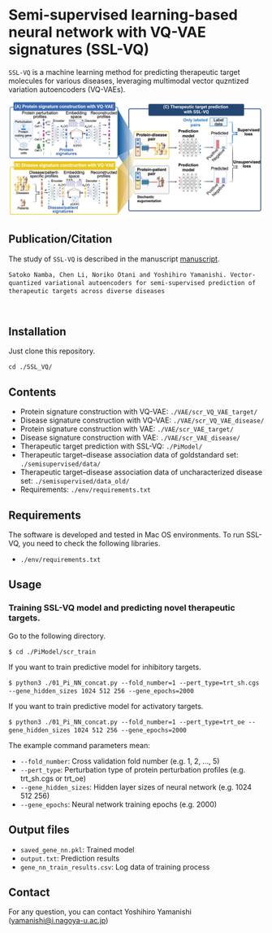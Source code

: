 # Semi-supervised learning-based neural network with VQ-VAE signatures (SSL-VQ)

`SSL-VQ`  is a machine learning method for predicting therapeutic target molecules for various diseases, leveraging multimodal vector quzntized variation autoencoders (VQ-VAEs).

![alt text](figure1.png)



## Publication/Citation

The study of `SSL-VQ` is described in the manuscript [manuscript](URL). 

```
Satoko Namba, Chen Li, Noriko Otani and Yoshihiro Yamanishi. Vector-quantized variational autoencoders for semi-supervised prediction of therapeutic targets across diverse diseases 
```
<br>



## Installation

Just clone this repository.

```
cd ./SSL_VQ/
```

## Contents

- Protein signature construction with VQ-VAE: `./VAE/scr_VQ_VAE_target/`
- Disease signature construction with VQ-VAE: `./VAE/scr_VQ_VAE_disease/`
- Protein signature construction with VAE: `./VAE/scr_VAE_target/`
- Disease signature construction with VAE: `./VAE/scr_VAE_disease/`
- Therapeutic target prediction with SSL-VQ: `./PiModel/`
- Therapeutic target–disease association data of goldstandard set: `./semisupervised/data/`
- Therapeutic target–disease association data of uncharacterized disease set: `./semisupervised/data_old/`
- Requirements: `./env/requirements.txt`

## Requirements

The software is developed and tested in Mac OS environments.
To run SSL-VQ, you need to check the following libraries.

- `./env/requirements.txt`

## Usage

### Training SSL-VQ model and predicting novel therapeutic targets.

Go to the following directory.

```
$ cd ./PiModel/scr_train
```

If you want to train predictive model for inhibitory targets.

```
$ python3 ./01_Pi_NN_concat.py --fold_number=1 --pert_type=trt_sh.cgs --gene_hidden_sizes 1024 512 256 --gene_epochs=2000
```

If you want to train predictive model for activatory targets.

```
$ python3 ./01_Pi_NN_concat.py --fold_number=1 --pert_type=trt_oe --gene_hidden_sizes 1024 512 256 --gene_epochs=2000
```

The example command parameters mean:

- `--fold_number`: Cross validation fold number (e.g. 1, 2, ..., 5)
- `--pert_type`: Perturbation type of protein perturbation profiles (e.g. trt_sh.cgs or trt_oe)
- `--gene_hidden_sizes`: Hidden layer sizes of neural network (e.g. 1024 512 256)
- `--gene_epochs`: Neural network training epochs (e.g. 2000)



## Output files

- `saved_gene_nn.pkl`: Trained model
- `output.txt`: Prediction results
- `gene_nn_train_results.csv`: Log data of training process



## Contact

For any question, you can contact Yoshihiro Yamanishi ([yamanishi@i.nagoya-u.ac.jp](mailto:yamanishi@i.nagoya-u.ac.jp))
